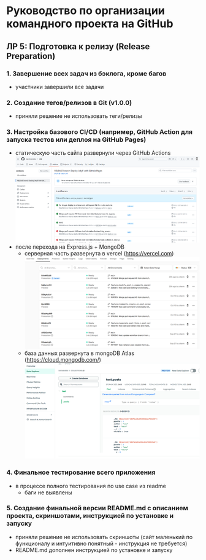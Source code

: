 # Руководство по организации командного проекта на GitHub

## ЛР 5: Подготовка к релизу (Release Preparation)

### 1. Завершение всех задач из бэклога, кроме багов
- участники завершили все задачи

### 2. Создание тегов/релизов в Git (v1.0.0)
- приняли решение не использовать теги/релизы

### 3. Настройка базового CI/CD (например, GitHub Action для запуска тестов или деплоя на GitHub Pages)
- статическую часть сайта развернули через GitHub Actions ![github actions](assets/lab_5_sec_3_screen_1.png)
- после перехода на Express.js + MongoDB
    - серверная часть развернута в vercel (https://vercel.com) ![vercel](assets/lab_5_sec_3_screen_2.png)
    - база данных развернута в mongoDB Atlas (https://cloud.mongodb.com/) ![mongoDB](assets/lab_5_sec_3_screen_3.png)

### 4. Финальное тестирование всего приложения
- в процессе полного тестирования по use case из readme
    - баги не выявлены

### 5. Создание финальной версии README.md с описанием проекта, скриншотами, инструкцией по установке и запуску
- приняли решение не использовать скриншоты (сайт маленький по функционалу и интуитивно понятный - инструкция не требуется)
- README.md дополнен инструкцией по установке и запуску